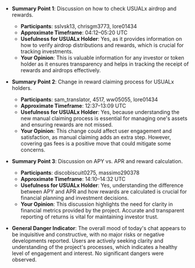- **Summary Point 1**: Discussion on how to check USUALx airdrop and rewards.
  - **Participants**: sslvsk13, chrisgm3773, lore01434
  - **Approximate Timeframe**: 04:12–05:20 UTC
  - **Usefulness for USUALx Holder**: Yes, as it provides information on how to verify airdrop distributions and rewards, which is crucial for tracking investments.
  - **Your Opinion**: This is valuable information for any investor or token holder as it ensures transparency and helps in tracking the receipt of rewards and airdrops effectively.

- **Summary Point 2**: Change in reward claiming process for USUALx holders.
  - **Participants**: sam_translator, 4517, ww05055, lore01434
  - **Approximate Timeframe**: 12:37–13:09 UTC
  - **Usefulness for USUALx Holder**: Yes, because understanding the new manual claiming process is essential for managing one's assets and ensuring rewards are not missed.
  - **Your Opinion**: This change could affect user engagement and satisfaction, as manual claiming adds an extra step. However, covering gas fees is a positive move that could mitigate some concerns.

- **Summary Point 3**: Discussion on APY vs. APR and reward calculation.
  - **Participants**: discobiscuit0275, massimo290378
  - **Approximate Timeframe**: 14:10–14:32 UTC
  - **Usefulness for USUALx Holder**: Yes, understanding the difference between APY and APR and how rewards are calculated is crucial for financial planning and investment decisions.
  - **Your Opinion**: This discussion highlights the need for clarity in financial metrics provided by the project. Accurate and transparent reporting of returns is vital for maintaining investor trust.

- **General Danger Indicator**: The overall mood of today's chat appears to be inquisitive and constructive, with no major risks or negative developments reported. Users are actively seeking clarity and understanding of the project's processes, which indicates a healthy level of engagement and interest. No significant dangers were observed.